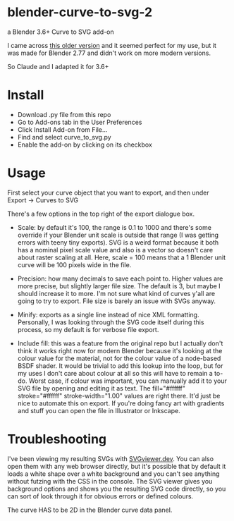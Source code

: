 # blender-curve-to-svg-2
a Blender 3.6+ Curve to SVG add-on

I came across [this older version](https://github.com/aryelgois/blender-curve-to-svg) and it seemed perfect for my use, but it was made for Blender 2.77 and didn't work on more modern versions.

So Claude and I adapted it for 3.6+

# Install
- Download .py file from this repo 
- Go to Add-ons tab in the User Preferences
- Click Install Add-on from File...
- Find and select curve_to_svg.py
- Enable the add-on by clicking on its checkbox

# Usage

First select your curve object that you want to export, and then under Export -> Curves to SVG

There's a few options in the top right of the export dialogue box.

- Scale: by default it's 100, the range is 0.1 to 1000 and there's some override if your Blender unit scale is outside that range (I was getting errors with teeny tiny exports). SVG is a weird format because it both has a nominal pixel scale value and also is a vector so doesn't care about raster scaling at all. Here, scale = 100 means that a 1 Blender unit curve will be 100 pixels wide in the file.

- Precision: how many decimals to save each point to. Higher values are more precise, but slightly larger file size. The default is 3, but maybe I should increase it to more. I'm not sure what kind of curves y'all are going to try to export. File size is barely an issue with SVGs anyway.

- Minify: exports as a single line instead of nice XML formatting. Personally, I was looking through the SVG code itself during this process, so my default is for verbose file export.

- Include fill: this was a feature from the original repo but I actually don't think it works right now for modern Blender because it's looking at the colour value for the material, not for the colour value of a node-based BSDF shader. It would be trivial to add this lookup into the loop, but for my uses I don't care about colour at all so this will have to remain a to-do. Worst case, if colour was important, you can manually add it to your SVG file by opening and editing it as text. The fill="#ffffff" stroke="#ffffff" stroke-width="1.00" values are right there. It'd just be nice to automate this on export. If you're doing fancy art with gradients and stuff you can open the file in Illustrator or Inkscape.

# Troubleshooting

I've been viewing my resulting SVGs with [SVGviewer.dev](https://www.svgviewer.dev/). You can also open them with any web browser directly, but it's possible that by default it loads a white shape over a white background and you can't see anything without futzing with the CSS in the console. The SVG viewer gives you background options and shows you the resulting SVG code directly, so you can sort of look through it for obvious errors or defined colours.

The curve HAS to be 2D in the Blender curve data panel.
